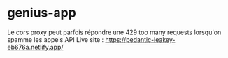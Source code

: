 # genius-app
Le cors proxy peut parfois répondre une 429 too many requests lorsqu'on spamme les appels API
Live site : https://pedantic-leakey-eb676a.netlify.app/
